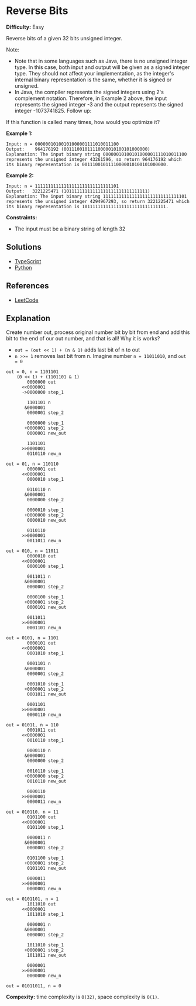 # Reverse Bits #

**Difficulty:** Easy 

Reverse bits of a given 32 bits unsigned integer.

Note:

- Note that in some languages such as Java, there is no unsigned integer type. In this case, both input and output will be given as a signed integer type. They should not affect your implementation, as the integer's internal binary representation is the same, whether it is signed or unsigned.
- In Java, the compiler represents the signed integers using 2's complement notation. Therefore, in Example 2 above, the input represents the signed integer -3 and the output represents the signed integer -1073741825.
Follow up:

If this function is called many times, how would you optimize it?

**Example 1:**

```
Input: n = 00000010100101000001111010011100
Output:    964176192 (00111001011110000010100101000000)
Explanation: The input binary string 00000010100101000001111010011100 represents the unsigned integer 43261596, so return 964176192 which its binary representation is 00111001011110000010100101000000.
```

**Example 2:**

```
Input: n = 11111111111111111111111111111101
Output:   3221225471 (10111111111111111111111111111111)
Explanation: The input binary string 11111111111111111111111111111101 represents the unsigned integer 4294967293, so return 3221225471 which its binary representation is 10111111111111111111111111111111.
```

**Constraints:**

- The input must be a binary string of length 32

## Solutions ##

- [TypeScript](./solution-ts.ts)
- [Python](./solution-python.py)

## References ##

- [LeetCode](https://leetcode.com/problems/reverse-bits/)

## Explanation ##

Create number out, process original number bit by bit from end and add this bit to the end of our out number, and that is all! Why it is works?

- `out = (out << 1) + (n & 1)` adds last bit of n to out
 - `n >>= 1` removes last bit from n.
Imagine number `n = 11011010`, and `out = 0`

```
out = 0, n = 1101101
    (0 << 1) + (1101101 & 1)
        0000000 out
      <<0000001 
      ->0000000 step_1

        1101101 n
       &0000001
        0000001 step_2

        0000000 step_1
       +0000001 step_2
        0000001 new_out

        1101101
      >>0000001
        0110110 new_n  

out = 01, n = 110110
        0000001 out
      <<0000001
        0000010 step_1

        0110110 n
       &0000001
        0000000 step_2

        0000010 step_1
       +0000000 step_2
        0000010 new_out

        0110110
      >>0000001
        0011011 new_n

out = 010, n = 11011
        0000010 out
      <<0000001
        0000100 step_1
        
        0011011 n
       &0000001
        0000001 step_2
        
        0000100 step_1
       +0000001 step_2
        0000101 new_out
        
        0011011
      >>0000001
        0001101 new_n

out = 0101, n = 1101
        0000101 out
      <<0000001
        0001010 step_1
        
        0001101 n
       &0000001
        0000001 step_2
        
        0001010 step_1
       +0000001 step_2
        0001011 new_out

        0001101
      >>0000001
        0000110 new_n

out = 01011, n = 110
        0001011 out
      <<0000001
        0010110 step_1
        
        0000110 n
       &0000001
        0000000 step_2
        
        0010110 step_1
       +0000000 step_2
        0010110 new_out

        0000110
      >>0000001
        0000011 new_n

out = 010110, n = 11
        0101100 out
      <<0000001
        0101100 step_1
        
        0000011 n
       &0000001
        0000001 step_2
        
        0101100 step_1
       +0000001 step_2
        0101101 new_out

        0000011
      >>0000001
        0000001 new_n

out = 0101101, n = 1
        1011010 out
      <<0000001
        1011010 step_1
        
        0000001 n
       &0000001
        0000001 step_2
        
        1011010 step_1
       +0000001 step_2
        1011011 new_out

        0000001
      >>0000001
        0000000 new_n

out = 01011011, n = 0
```

**Compexity:** time complexity is `O(32)`, space complexity is `O(1)`.